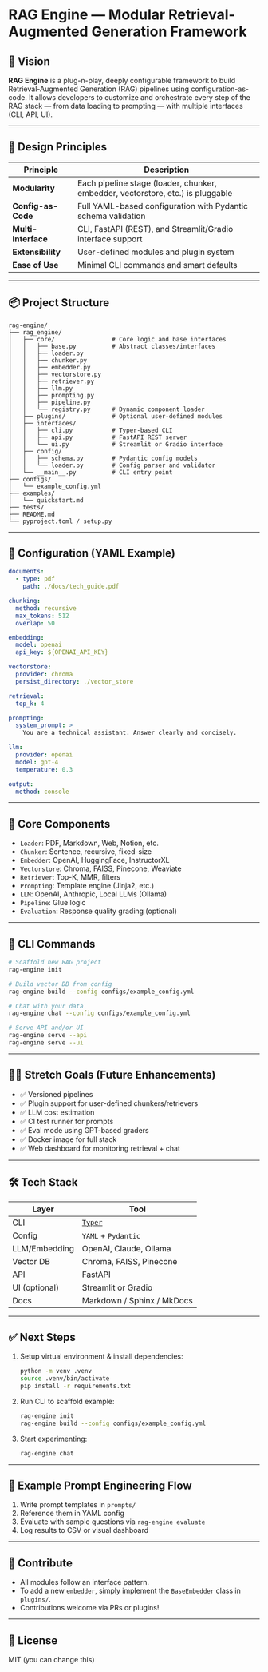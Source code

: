 # RAG Engine — Modular Retrieval-Augmented Generation Framework

## 🚀 Vision

**RAG Engine** is a plug-n-play, deeply configurable framework to build Retrieval-Augmented Generation (RAG) pipelines using configuration-as-code. It allows developers to customize and orchestrate every step of the RAG stack — from data loading to prompting — with multiple interfaces (CLI, API, UI).

---

## 🧩 Design Principles

| Principle           | Description                                                                     |
| ------------------- | ------------------------------------------------------------------------------- |
| **Modularity**      | Each pipeline stage (loader, chunker, embedder, vectorstore, etc.) is pluggable |
| **Config-as-Code**  | Full YAML-based configuration with Pydantic schema validation                   |
| **Multi-Interface** | CLI, FastAPI (REST), and Streamlit/Gradio interface support                     |
| **Extensibility**   | User-defined modules and plugin system                                          |
| **Ease of Use**     | Minimal CLI commands and smart defaults                                         |

---

## 📦 Project Structure

```plaintext
rag-engine/
├── rag_engine/
│   ├── core/                # Core logic and base interfaces
│   │   ├── base.py          # Abstract classes/interfaces
│   │   ├── loader.py
│   │   ├── chunker.py
│   │   ├── embedder.py
│   │   ├── vectorstore.py
│   │   ├── retriever.py
│   │   ├── llm.py
│   │   ├── prompting.py
│   │   ├── pipeline.py
│   │   └── registry.py      # Dynamic component loader
│   ├── plugins/             # Optional user-defined modules
│   ├── interfaces/
│   │   ├── cli.py           # Typer-based CLI
│   │   ├── api.py           # FastAPI REST server
│   │   └── ui.py            # Streamlit or Gradio interface
│   ├── config/
│   │   ├── schema.py        # Pydantic config models
│   │   └── loader.py        # Config parser and validator
│   └── __main__.py          # CLI entry point
├── configs/
│   └── example_config.yml
├── examples/
│   └── quickstart.md
├── tests/
├── README.md
└── pyproject.toml / setup.py
```

---

## 🔧 Configuration (YAML Example)

```yaml
documents:
  - type: pdf
    path: ./docs/tech_guide.pdf

chunking:
  method: recursive
  max_tokens: 512
  overlap: 50

embedding:
  model: openai
  api_key: ${OPENAI_API_KEY}

vectorstore:
  provider: chroma
  persist_directory: ./vector_store

retrieval:
  top_k: 4

prompting:
  system_prompt: >
    You are a technical assistant. Answer clearly and concisely.

llm:
  provider: openai
  model: gpt-4
  temperature: 0.3

output:
  method: console
```

---

## 🧠 Core Components

- `Loader`: PDF, Markdown, Web, Notion, etc.
- `Chunker`: Sentence, recursive, fixed-size
- `Embedder`: OpenAI, HuggingFace, InstructorXL
- `Vectorstore`: Chroma, FAISS, Pinecone, Weaviate
- `Retriever`: Top-K, MMR, filters
- `Prompting`: Template engine (Jinja2, etc.)
- `LLM`: OpenAI, Anthropic, Local LLMs (Ollama)
- `Pipeline`: Glue logic
- `Evaluation`: Response quality grading (optional)

---

## 🧪 CLI Commands

```bash
# Scaffold new RAG project
rag-engine init

# Build vector DB from config
rag-engine build --config configs/example_config.yml

# Chat with your data
rag-engine chat --config configs/example_config.yml

# Serve API and/or UI
rag-engine serve --api
rag-engine serve --ui
```

---

## 🧑‍💻 Stretch Goals (Future Enhancements)

- ✅ Versioned pipelines
- ✅ Plugin support for user-defined chunkers/retrievers
- ✅ LLM cost estimation
- ✅ CI test runner for prompts
- ✅ Eval mode using GPT-based graders
- ✅ Docker image for full stack
- ✅ Web dashboard for monitoring retrieval + chat

---

## 🛠 Tech Stack

| Layer         | Tool                                   |
| ------------- | -------------------------------------- |
| CLI           | [`Typer`](https://typer.tiangolo.com/) |
| Config        | `YAML` + `Pydantic`                    |
| LLM/Embedding | OpenAI, Claude, Ollama                 |
| Vector DB     | Chroma, FAISS, Pinecone                |
| API           | FastAPI                                |
| UI (optional) | Streamlit or Gradio                    |
| Docs          | Markdown / Sphinx / MkDocs             |

---

## ✅ Next Steps

1. Setup virtual environment & install dependencies:

   ```bash
   python -m venv .venv
   source .venv/bin/activate
   pip install -r requirements.txt
   ```

2. Run CLI to scaffold example:

   ```bash
   rag-engine init
   rag-engine build --config configs/example_config.yml
   ```

3. Start experimenting:

   ```bash
   rag-engine chat
   ```

---

## 🧪 Example Prompt Engineering Flow

1. Write prompt templates in `prompts/`
2. Reference them in YAML config
3. Evaluate with sample questions via `rag-engine evaluate`
4. Log results to CSV or visual dashboard

---

## 🤝 Contribute

- All modules follow an interface pattern.
- To add a new `embedder`, simply implement the `BaseEmbedder` class in `plugins/`.
- Contributions welcome via PRs or plugins!

---

## 📜 License

MIT (you can change this)


